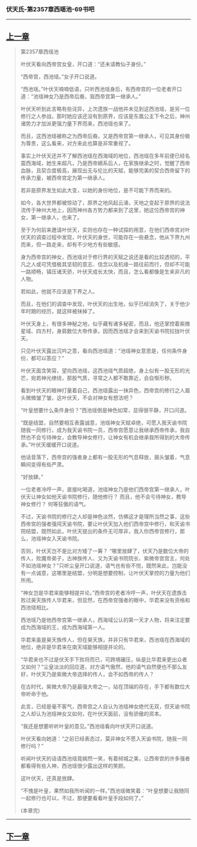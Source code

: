 ### 伏天氏-第2357章西瑶池-69书吧

--------
[上一章](./b83076cc3db69b052d5878caa007cf48.md)
--------


>
>
>
>第2357章西瑶池
>
>叶伏天看向西帝宫女皇，开口道：“还未请教仙子身份。”
>
>“西帝宫，西池瑶。”女子开口说道。
>
>“西池瑶。”叶伏天喃喃低语，只听西池瑶身后，有西帝宫的一位老者开口道：“池瑶神女乃是西帝后裔，我西帝宫第一继承人。”
>
>叶伏天听到此言略有些诧异，上次遗族一战他并未见到这西池瑶，是另一位修行之人参战，那时她应该还没有到原界，应该是东凰公主下令之后，神州诸势力才加派更强力量下界而来，西池瑶也来了。
>
>而且，这西池瑶被称之为西帝后裔，又是西帝宫第一继承人，可见其身份极为尊贵，这么看来，对方来此也算是非常重视了。
>
>事实上叶伏天还并不了解西池瑶在西海域的地位，西池瑶在多年前便已经名震西海域，她生来超凡，乃是西帝嫡系后人，在家族继承之时，觉醒了西帝血脉，且契合度极高，展现出无与伦比的天赋，能够完美的契合西帝留下的传承力量，被西帝宫定为第一继承人。
>
>若非是原界发生如此大变，以她的身份地位，是不可能下界而来的。
>
>如今，各大世界都被惊动了，原界之地风起云涌，天地之变起于原界的说法流传于神州大地上，因而神州各方势力都来到了这里，她这位西帝宫的神女，第一继承人，也来了。
>
>至于为何前来邀请叶伏天，实则也存在一种试探的用意，在他们西帝宫对叶伏天的调查过程中发现，叶伏天的身世，可能存在一些悬念，他从下界九州而来，但一路走来，却有不少地方有些敏感。
>
>身为西帝宫的神女，西池瑶对于修行界的天赋之说还是看的比较透彻的，平凡之人或可凭借极其坚韧的意志、信念以及机缘一路往前而行，但却不可能一路顺畅，镇压诸天骄，叶伏天成长太快，而且，怎么看都像是生来非凡的人物。
>
>若如此，他就不应该是下界之人。
>
>而且，在他们的调查中发现，叶伏天的出生地，似乎已经消失了，关于他少年时期的经历，就这样被抹掉了。
>
>叶伏天身上，有很多神秘之地，似乎藏有诸多秘密，而且，他还掌控着紫微星域、四方村，身肩数位大帝传承，因而西池瑶才会来到天谕书院拉拢叶伏天。
>
>只见叶伏天露出沉吟之意，看向西池瑶道：“池瑶神女意思是，任何条件身份，都可以答应？”
>
>叶伏天面含笑容，望向西池瑶，这西池瑶气质超绝，身上似有一股无形的光芒，宛若神光缭绕，那股气质，寻常之人都不敢靠近，会自惭形秽。
>
>看到叶伏天的眼神打量着自己，西池瑶露出一抹异色，西帝宫的修行之人眉头微微皱了皱，这叶伏天，不会对神女有想法吧？
>
>“叶皇想要什么条件身份？”西池瑶倒是神色如常，显得很平静，开口问道。
>
>“既是结盟，自然要相互表露诚意，池瑶神女天赋卓绝，可愿入我天谕书院随我一同修行，成为我天谕书院一员，西帝宫愿意让我继承西帝传承，我自然也不会亏待神女，会教导神女修行，让神女有机会继承我所得到的大帝传承。”叶伏天缓缓开口说道。
>
>他话音落下，西帝宫的强者身上都有一股无形的气息释放，眉头皱着，气息瞬间变得有些严肃。
>
>“好放肆。”
>
>一位老者冷哼一声，直接叱喝道，池瑶神女乃是他们西帝宫第一继承人，叶伏天让神女如他天谕书院修行，随他修行？
>而且，他不会亏待神女，教导神女修行？
>何等狂傲的语气。
>
>不过，天谕书院的修行之人却是神色淡然，仿佛这才是理所当然之事，这些西帝宫的强者强闯天谕书院，要让叶伏天加入他们西帝宫中修行，和天谕书院结盟，既然如此，叶伏天提出的条件无可厚非，我入你西帝宫修行，那么，池瑶神女入天谕书院。
>
>否则，叶伏天岂不是比对方矮了一筹？
>“哪里放肆了，伏天乃是数位大帝的传人，败魔帝弟子，古神族传人、又为天谕书院院长、紫微帝宫宫主，何处不如池瑶神女？”只听尘皇开口说道，语气也有些不悦，既然来此，岂能没有一点诚意，这哪里是结盟，分明是想要控制，让叶伏天掌控的力量为他们所用。
>
>“神女岂是华君来能够相提并论。”西帝宫的老者冷哼一声，叶伏天在遗族击败过昊天族传人华君来，但显然，在西帝宫强者的眼中，华君来没有资格和西池瑶相比。
>
>西池瑶乃是他西帝宫第一继承人，西海域公认的第一天才人物，将来注定要成为西海域的王，成为西海域第一人。
>
>华君来虽是昊天族传人，但在昊天族，并非只有华君来，西池瑶在西海域的地位，绝非是华君来在南天域能够相提并论的。
>
>“华君来也不过是伏天手下败将而已，可跨境碾压，纵是比华君来更出众者又如何？”尘皇淡淡的回应道，对方语气傲然，他的语气自然便也不那么友好，叶伏天乃是紫微大帝选择的传人，会不如西帝的传人？
>
>在古时代，紫微大帝乃是最强大帝之一，站在顶端的存在，手下都有数位大帝听命于他。
>
>此言，已经是毫不客气，西帝宫之人自认为池瑶神女绝代无双，但天谕书院之人却认为池瑶神女又如何，在叶伏天面前，没有骄傲的资本。
>
>“我还是想要听听叶皇的意见。”西池瑶看向叶伏天开口说道。
>
>叶伏天看向她道：“之前已经表态过，莫非神女不愿入天谕书院，随我一同修行吗？”
>
>听闻叶伏天的话语西池瑶竟嫣然一笑，有着倾城之美，让西帝宫的许多强者都看得有些入神，西池瑶很少露出这样的笑颜。
>
>这叶伏天，还真是放肆。
>
>“不愧是叶皇，果然如我所听闻的一样。”西池瑶微笑着：“叶皇想要让我随同一起修行也可以，不过，那便要看看叶皇手段如何了。”
>
>(本章完)
>
>

--------
[下一章](./8c0e781e743a7aa5a80399539e3694d3.md)
--------
